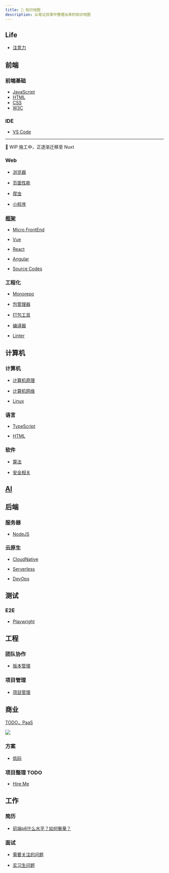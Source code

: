 ```yaml
---
title: 🏁 知识地图
description: 从笔记目录中整理出来的知识地图
---
```


## Life

* [注意力](/maps/_brain/attention)

## 前端

### 前端基础

* [JavaScript](/maps/_frontend/javascript)
* [HTML](/maps/_frontend/html)
* [CSS](/maps/_frontend/css)
* [W3C](/maps/_frontend/w3c)

### IDE

* [VS Code](/maps/_ide/vscode)

---

🚧 WIP 施工中，正逐渐迁移至 Nuxt

### Web

* [浏览器](/)
<!-- /maps/_web/browser/index -->
* [页面性能](/)
<!-- /maps/_web/performance -->
* [爬虫](/)
<!-- /maps/_web/crawler -->
* [小程序](/)
<!-- /maps/_web/miniapp -->

### [框架](/)
<!-- /maps/_framework/index -->

* [Micro FrontEnd](/)
<!-- /maps/_framework/micro-frontent -->
* [Vue](/)
<!-- /maps/_framework/vue -->
* [React](/)
<!-- /maps/_framework/react -->
* [Angular](/)
<!-- /maps/_framework/angular -->
* [Source Codes](/)
<!-- /maps/_source-code/index -->

### 工程化

* [Monorepo](/)
<!-- /maps/_workflow/monorepo -->
* [包管理器](/)
<!-- /maps/_workflow/package-manager/index -->
* [打包工具](/)
<!-- /maps/_workflow/packer/index -->
* [编译器](/)
<!-- /maps/_workflow/compiler -->
* [Linter](/)
<!-- linter -->

## 计算机

### 计算机

* [计算机原理](/)
<!-- /maps/_computer/computer -->
* [计算机网络](/)
<!-- /maps/_computer/network -->
* [Linux](/)
<!-- /maps/_linux/linux -->

### 语言

* [TypeScript](/)
<!-- /maps/_typescript/typescript -->
* [HTML](/)
<!-- /maps/_html/html-extends -->

### 软件

<!-- * [数据结构](xxx>
<!-- /maps/_computer/data-structure) -- -->
* [算法](/)
<!-- /maps/_computer/algorithm -->
* [安全相关](/)
<!-- /maps/_computer/security -->

## [AI](/)
<!-- /maps/_ai/ai -->

## 后端

### 服务器

* [NodeJS](/)
<!-- /maps/_server/nodejs -->

### 云原生

* [CloudNative](/)
<!-- /maps/_cloud-native/cloud-native -->
* [Serverless](/)
<!-- /maps/_cloud-native/serverless -->
* [DevOps](/)
<!-- /maps/_cloud-native/devops -->

## 测试

### E2E

- [Playwright](/)
<!-- /maps/_test/tools/playwright -->

## 工程

### 团队协作

* [版本管理](/)
<!-- /maps/_devops/version-control -->

### 项目管理

* [项目管理](/)
<!-- /maps/_manage/project-management -->

## 商业

[TODO，PaaS](/)
<!-- https://azure.microsoft.com/zh-cn/resources/cloud-computing-dictionary/what-is-paas/ -->

![](/)
<!-- https://mgear-image.oss-cn-shanghai.aliyuncs.com/image/other/20220710210532.png -->

### 方案

* [低码](/)
<!-- /maps/_business/low-code -->

### 项目整理 TODO

* [Hire Me](/)
<!-- /hire-me/index -->

## 工作

### 简历

* [前端p6什么水平？如何衡量？](/)
<!-- https://www.zhihu.com/question/61281984/answer/1306626251 -->

### 面试

* [需要关注的问题](/)
<!-- /maps/_hire/reverse-interview -->
* [实习生问题](/)
<!-- /maps/_hire/intern -->
